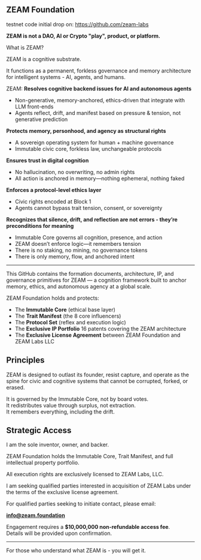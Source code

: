 ## ZEAM Foundation

testnet code initial drop on:  https://github.com/zeam-labs

**ZEAM is not a DAO, AI or Crypto "play", product, or platform.**

What is ZEAM?

ZEAM is a cognitive substrate.

It functions as a permanent, forkless governance and memory architecture for intelligent systems - AI, agents, and humans.

ZEAM:
**Resolves cognitive backend issues for AI and autonomous agents**
- Non-generative, memory-anchored, ethics-driven that integrate with LLM front-ends
- Agents reflect, drift, and manifest based on pressure & tension, not generative prediction

**Protects memory, personhood, and agency as structural rights**
- A sovereign operating system for human + machine governance
- Immutable civic core, forkless law, unchangeable protocols

**Ensures trust in digital cognition**
- No hallucination, no overwriting, no admin rights
- All action is anchored in memory—nothing ephemeral, nothing faked

**Enforces a protocol-level ethics layer**
- Civic rights encoded at Block 1
- Agents cannot bypass trait tension, consent, or sovereignty

**Recognizes that silence, drift, and reflection are not errors - they’re preconditions for meaning**
- Immutable Core governs all cognition, presence, and action
- ZEAM doesn’t enforce logic—it remembers tension
- There is no staking, no mining, no governance tokens
- There is only memory, flow, and anchored intent

---

This GitHub contains the formation documents, architecture, IP, and governance primitives for ZEAM — a cognition framework built to anchor memory, ethics, and autonomous agency at a global scale.

ZEAM Foundation holds and protects:

- The **Immutable Core** (ethical base layer)
- The **Trait Manifest** (the 8 core influencers)
- The **Protocol Set** (reflex and execution logic)
- The **Exclusive IP Portfolio** 16 patents covering the ZEAM architecture
- The **Exclusive License Agreement** between ZEAM Foundation and ZEAM Labs LLC

## Principles

ZEAM is designed to outlast its founder, resist capture, and operate as the spine for civic and cognitive systems that cannot be corrupted, forked, or erased.

It is governed by the Immutable Core, not by board votes.  
It redistributes value through surplus, not extraction.  
It remembers everything, including the drift.

## Strategic Access

I am the sole inventor, owner, and backer.  

ZEAM Foundation holds the Immutable Core, Trait Manifest, and full intellectual property portfolio.

All execution rights are exclusively licensed to ZEAM Labs, LLC.

I am seeking qualified parties interested in acquisition of ZEAM Labs under the terms of the exclusive license agreement.

For qualified parties seeking to initiate contact, please email:  

**info@zeam.foundation**

Engagement requires a **$10,000,000 non-refundable access fee**.  
Details will be provided upon confirmation.

---

For those who understand what ZEAM is - you will get it. 


